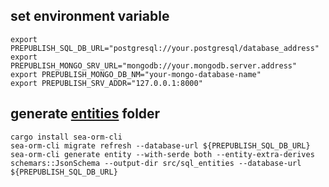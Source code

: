 ## set environment variable

```shell
export PREPUBLISH_SQL_DB_URL="postgresql://your.postgresql/database_address"
export PREPUBLISH_MONGO_SRV_URL="mongodb://your.mongodb.server.address"
export PREPUBLISH_MONGO_DB_NM="your-mongo-database-name"
export PREPUBLISH_SRV_ADDR="127.0.0.1:8000"
```

## generate [entities](src/sql_entities) folder

```shell
cargo install sea-orm-cli
sea-orm-cli migrate refresh --database-url ${PREPUBLISH_SQL_DB_URL}
sea-orm-cli generate entity --with-serde both --entity-extra-derives schemars::JsonSchema --output-dir src/sql_entities --database-url ${PREPUBLISH_SQL_DB_URL}
```